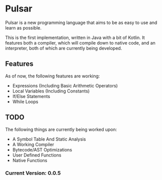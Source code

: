 # Pulsar

Pulsar is a new programming language that aims to be as easy to use and learn as possible.

This is the first implementation, written in Java with a bit of Kotlin. It features both a compiler, which will compile down to native code, and an interpreter, both of which are currently being developed.

## Features
As of now, the following features are working:
- Expressions (Including Basic Arithmetic Operators)
- Local Variables (Including Constants)
- If/Else Statements
- While Loops

## TODO
The following things are currently being worked upon:
- A Symbol Table And Static Analysis
- A Working Compiler
- Bytecode/AST Optimizations
- User Defined Functions
- Native Functions

### Current Version: 0.0.5

